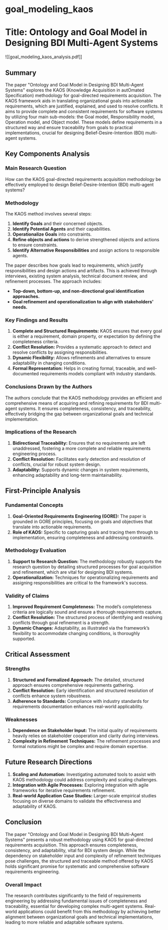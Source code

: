 # goal_modeling_kaos

# Title: Ontology and Goal Model in Designing BDI Multi-Agent Systems
![[goal_modeling_kaos_analysis.pdf]]

## Summary

The paper "Ontology and Goal Model in Designing BDI Multi-Agent Systems" explores the KAOS (Knowledge Acquisition in autOmated Specification) methodology for goal-directed requirements acquisition. The KAOS framework aids in translating organizational goals into actionable requirements, which are justified, explained, and used to resolve conflicts. It aims to provide complete and consistent requirements for software systems by utilizing four main sub-models: the Goal model, Responsibility model, Operation model, and Object model. These models define requirements in a structured way and ensure traceability from goals to practical implementations, crucial for designing Belief-Desire-Intention (BDI) multi-agent systems.

## Key Components Analysis

### Main Research Question

How can the KAOS goal-directed requirements acquisition methodology be effectively employed to design Belief-Desire-Intention (BDI) multi-agent systems?

### Methodology

The KAOS method involves several steps:
1. **Identify Goals** and their concerned objects.
2. **Identify Potential Agents** and their capabilities.
3. **Operationalize Goals** into constraints.
4. **Refine objects and actions** to derive strengthened objects and actions to ensure constraints.
5. **Identify Alternative Responsibilities** and assign actions to responsible agents.

The paper describes how goals lead to requirements, which justify responsibilities and design actions and artifacts. This is achieved through interviews, existing system analysis, technical document review, and refinement processes. The approach includes:
- **Top-down, bottom-up, and non-directional goal identification approaches.**
- **Goal refinement and operationalization to align with stakeholders' needs.**

### Key Findings and Results

1. **Complete and Structured Requirements:** KAOS ensures that every goal is either a requirement, domain property, or expectation by defining the completeness criteria.
2. **Conflict Resolution:** Provides a systematic approach to detect and resolve conflicts by assigning responsibilities.
3. **Dynamic Flexibility:** Allows refinements and alternatives to ensure adaptability in changing conditions.
4. **Formal Representation:** Helps in creating formal, traceable, and well-documented requirements models compliant with industry standards.

### Conclusions Drawn by the Authors

The authors conclude that the KAOS methodology provides an efficient and comprehensive means of acquiring and refining requirements for BDI multi-agent systems. It ensures completeness, consistency, and traceability, effectively bridging the gap between organizational goals and technical implementation.

### Implications of the Research

1. **Bidirectional Traceability:** Ensures that no requirements are left unaddressed, fostering a more complete and reliable requirements engineering process.
2. **Conflict Resolution:** Facilitates early detection and resolution of conflicts, crucial for robust system design.
3. **Adaptability:** Supports dynamic changes in system requirements, enhancing adaptability and long-term maintainability.

## First-Principle Analysis

### Fundamental Concepts

1. **Goal-Oriented Requirements Engineering (GORE):** The paper is grounded in GORE principles, focusing on goals and objectives that translate into actionable requirements.
2. **Role of KAOS:** Specific to capturing goals and tracing them through to implementation, ensuring completeness and addressing constraints.

### Methodology Evaluation

1. **Support to Research Question:** The methodology robustly supports the research question by detailing structured processes for goal acquisition and refinement, which are vital for designing BDI systems.
2. **Operationalization:** Techniques for operationalizing requirements and assigning responsibilities are critical to the framework's success.

### Validity of Claims

1. **Improved Requirement Completeness:** The model’s completeness criteria are logically sound and ensure a thorough requirements capture.
2. **Conflict Resolution:** The structured process of identifying and resolving conflicts through goal refinement is a strength.
3. **Dynamic Changes:** Adaptability, as illustrated via the framework’s flexibility to accommodate changing conditions, is thoroughly supported.

## Critical Assessment

### Strengths

1. **Structured and Formalized Approach:** The detailed, structured approach ensures comprehensive requirements gathering.
2. **Conflict Resolution:** Early identification and structured resolution of conflicts enhance system robustness.
3. **Adherence to Standards:** Compliance with industry standards for requirements documentation enhances real-world applicability.

### Weaknesses

1. **Dependence on Stakeholder Input:** The initial quality of requirements heavily relies on stakeholder cooperation and clarity during interviews.
2. **Complexity in Refinement Techniques:** The refinement processes and formal notations might be complex and require domain expertise.

## Future Research Directions

1. **Scaling and Automation:** Investigating automated tools to assist with KAOS methodology could address complexity and scaling challenges.
2. **Integration with Agile Processes:** Exploring integration with agile frameworks for iterative requirements refinement.
3. **Real-world Application Case Studies:** Larger-scale empirical studies focusing on diverse domains to validate the effectiveness and adaptability of KAOS.

## Conclusion

The paper "Ontology and Goal Model in Designing BDI Multi-Agent Systems" presents a robust methodology using KAOS for goal-directed requirements acquisition. This approach ensures completeness, consistency, and adaptability, vital for BDI system design. While the dependency on stakeholder input and complexity of refinement techniques pose challenges, the structured and traceable method offered by KAOS holds significant promise for systematic and comprehensive software requirements engineering.

### Overall Impact

The research contributes significantly to the field of requirements engineering by addressing fundamental issues of completeness and traceability, essential for developing complex multi-agent systems. Real-world applications could benefit from this methodology by achieving better alignment between organizational goals and technical implementations, leading to more reliable and adaptable software systems.